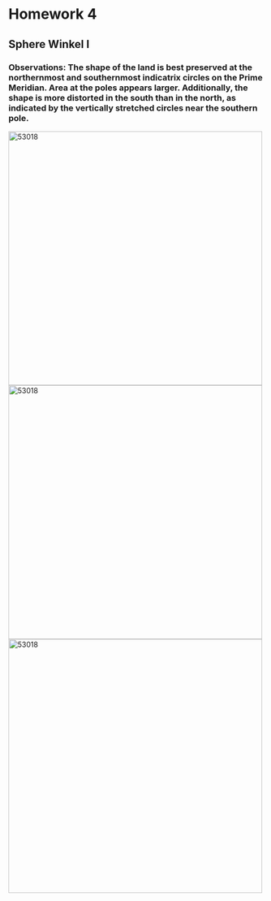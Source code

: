 # Homework 4




</a>
<h2>Sphere Winkel I</h2>
<h3>Observations: The shape of the land is best preserved at the northernmost and southernmost indicatrix circles on the Prime Meridian. Area at the poles appears larger. Additionally, the shape is more distorted in the south than in the north, as indicated by the vertically stretched circles near the southern pole.</h3>
<a href="./homework4/mymap">
<img src="./homework4/mymap" alt="53018" width='500px'>
</a>

<a href="./homework 4/mymap">
<img src="./homework 4/mymap" alt="53018" width='500px'>
</a>

<a href="./homework 4/mymap.png">
<img src="./homework 4/mymap.png" alt="53018" width='500px'>
</a>

